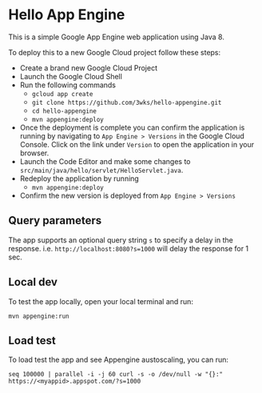 # Hello App Engine

This is a simple Google App Engine web application using Java 8.

To deploy this to a new Google Cloud project follow these steps:

- Create a brand new Google Cloud Project
- Launch the Google Cloud Shell
- Run the following commands
    - `gcloud app create`
    - `git clone https://github.com/3wks/hello-appengine.git`
    - `cd hello-appengine`
    - `mvn appengine:deploy`
- Once the deployment is complete you can confirm the application is running by navigating to `App Engine > Versions` in the Google Cloud Console. Click on the link under `Version` to open the application in your browser.
- Launch the Code Editor and make some changes to `src/main/java/hello/servlet/HelloServlet.java`.
- Redeploy the application by running
    - `mvn appengine:deploy`
- Confirm the new version is deployed from `App Engine > Versions` 

## Query parameters
The app supports an optional query string `s` to specify a delay in the response. i.e. `http://localhost:8080?s=1000` will delay the response for 1 sec.

## Local dev
To test the app locally, open your local terminal and run: 
```
mvn appengine:run
```

## Load test
To load test the app and see Appengine austoscaling, you can run: 
```
seq 100000 | parallel -i -j 60 curl -s -o /dev/null -w "{}:" https://<myappid>.appspot.com/?s=1000
```